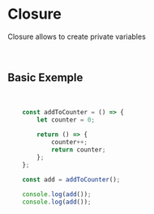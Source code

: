 # Closure

Closure allows to create private variables

<br />

## Basic Exemple

<br />

````javascript
    const addToCounter = () => {
        let counter = 0;
        
        return () => {
            counter++;
            return counter;
        };
    };

    const add = addToCounter();

    console.log(add());
    console.log(add());
````
